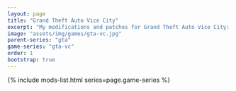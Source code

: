 ```yaml
---
layout: page
title: "Grand Theft Auto Vice City"
excerpt: "My modifications and patches for Grand Theft Auto Vice City: SilentPatch, GInput, VBDec and more."
image: "assets/img/games/gta-vc.jpg"
parent-series: "gta"
game-series: "gta-vc"
order: 1
bootstrap: true
---
```


{% include mods-list.html series=page.game-series %}
